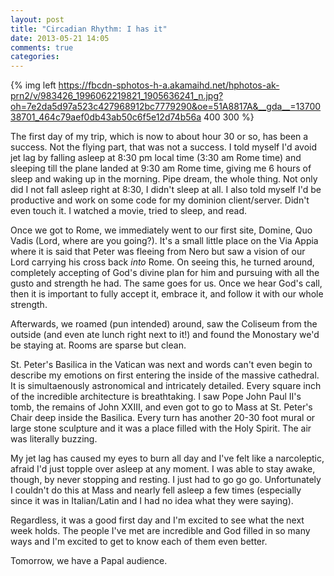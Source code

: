 ```yaml
---
layout: post
title: "Circadian Rhythm: I has it"
date: 2013-05-21 14:05
comments: true
categories: 
---
```


{% img left https://fbcdn-sphotos-h-a.akamaihd.net/hphotos-ak-prn2/v/983426_1996062219821_1905636241_n.jpg?oh=7e2da5d97a523c427968912bc7779290&oe=51A8817A&__gda__=1370038701_464c79aef0db43ab50c6f5e12d74b56a 400 300 %}

The first day of my trip, which is now to about hour 30 or so, has been a success. Not the flying  part, that was not a success. I told myself I'd avoid jet lag by falling asleep at 8:30 pm local time (3:30 am Rome time) and sleeping till the plane landed at 9:30 am Rome time, giving me 6 hours of sleep and waking up in the morning. Pipe dream, the whole thing. Not only did I not fall asleep right at 8:30, I didn't sleep at all. I also told myself I'd be productive and work on some code for my dominion client/server. Didn't even touch it. I watched a movie, tried to sleep, and read.

Once we got to Rome, we immediately went to our first site, Domine, Quo Vadis (Lord, where are you going?). It's a small little place on the Via Appia where it is said that Peter was fleeing from Nero but saw a vision of our Lord carrying his cross back *into* Rome. On seeing this, he turned around, completely accepting of God's divine plan for him and pursuing with all the gusto and strength he had. The same goes for us. Once we hear God's call, then it is important to fully accept it, embrace it, and follow it with our whole strength.

Afterwards, we roamed (pun intended) around, saw the Coliseum from the outside (and even ate lunch right next to it!) and found the Monostary we'd be staying at. Rooms are sparse but clean.

St. Peter's Basilica in the Vatican was next and words can't even begin to describe my emotions on first entering the inside of the massive cathedral. It is simultaenously astronomical and intricately detailed. Every square inch of the incredible architecture is breathtaking. I saw Pope John Paul II's tomb, the remains of John XXIII, and even got to go to Mass at St. Peter's Chair deep inside the Basilica. Every turn has another 20-30 foot mural or large stone sculpture and it was a place filled with the Holy Spirit. The air was literally buzzing.

My jet lag has caused my eyes to burn all day and I've felt like a narcoleptic, afraid I'd just topple over asleep at any moment. I was able to stay awake, though, by never stopping and resting. I just had to go go go. Unfortunately I couldn't do this at Mass and nearly fell asleep a few times (especially since it was in Italian/Latin and I had no idea what they were saying).

Regardless, it was a good first day and I'm excited to see what the next week holds. The people I've met are incredible and God filled in so many ways and I'm excited to get to know each of them even better.

Tomorrow, we have a Papal audience.
